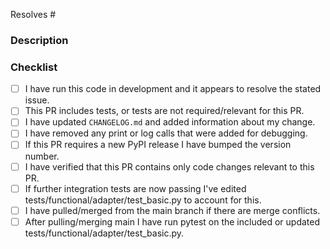<!---
  The PR title should indicate what has changed and should be in the active voice,
  e.g. "Added new macro to enable x" or "Fixed run twice bug".
  This makes auto-generated release notes more valuable, as they use PR titles,
  not descriptions. Note that PR titles must be prefixed with specific _lowercased_
  prefixes followed by a colon. Allowable prefixes are:
  • feat: A new feature
  • fix: A bug fix
  • docs: Documentation-only changes
  • style: Changes that do not affect the meaning of the code (white-space, formatting, missing semi-colons, etc)
  • refactor: A code change that neither fixes a bug nor adds a feature
  • perf: A code change that improves performance
  • test: Adding missing tests or correcting existing tests
  • build: Changes that affect the build system or external dependencies (example scopes: gulp, broccoli, npm)
  • ci: Changes to our CI configuration files and scripts (example scopes: Travis, Circle, BrowserStack, SauceLabs)
  • chore: Other changes that don't modify src or test files
  • revert: Reverts a previous commit
-->

<!---
  Include the number of the issue addressed by this PR above if applicable.
-->
Resolves #

### Description

<!---
  Describe the Pull Request here. Why were the changes made?
  Add any references and info to help reviewers understand your changes.
  Include any tradeoffs you considered.
-->

### Checklist

- [ ] I have run this code in development and it appears to resolve the stated issue.
- [ ] This PR includes tests, or tests are not required/relevant for this PR.
- [ ] I have updated `CHANGELOG.md` and added information about my change.
- [ ] I have removed any print or log calls that were added for debugging.
- [ ] If this PR requires a new PyPI release I have bumped the version number.
- [ ] I have verified that this PR contains only code changes relevant to this PR.
- [ ] If further integration tests are now passing I've edited tests/functional/adapter/test_basic.py to account for this.
- [ ] I have pulled/merged from the main branch if there are merge conflicts.
- [ ] After pulling/merging main I have run pytest on the included or updated tests/functional/adapter/test_basic.py.
